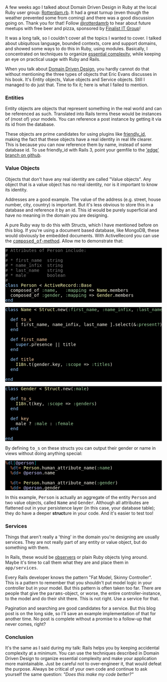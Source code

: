 A few weeks ago I talked about Domain Driven Design in Ruby at the local Ruby user group: <a href="http://rotterdam-rb.org/">Rotterdam.rb</a>. It had a great turnup (even though the weather prevented some from coming) and there was a good discussion going on. Thank you for that! Follow <a href="http://twitter.com/rotterdamrb">@rotterdamrb</a> to hear about future meetups with free beer and pizza, sponsored by <a href="http://finalist.nl/">Finalist IT Group</a>!

It was a long talk, so I couldn't cover all the topics I wanted to cover. I talked about ubiquitous language, bounded contexts, core and support domains, and showed some ways to do this in Ruby, using modules. Basically, I concentrated on techniques to organize <a href="http://en.wikipedia.org/wiki/Essential_complexity">essential complexity</a>, while keeping an eye on practical usage with Ruby and Rails.

When you talk about <a href="http://www.amazon.com/Domain-Driven-Design-Tackling-Complexity-Software/dp/0321125215">Domain Driven Design</a>, you hardly cannot do that without mentioning the three types of objects that Eric Evans discusses in his book. It's Entity objects, Value objects and Service objects. Still I managed to do just that. Time to fix it; here is what I failed to mention.

### Entities

Entity objects are objects that represent something in the real world and can be referenced as such. Translated into Rails terms these would be instances of (most of) your models. You can reference a post instance by getting it via its id from the database.

These objects are prime candidates for using plugins like <a href="http://norman.github.com/friendly_id/">friendly_id</a>, making the fact that these objects have a real identity in real life clearer. This is because you can now reference them by name, instead of some database id. To use friendly_id with Rails 3, point your gemfile to the <a href="http://github.com/norman/friendly_id/tree/edge">'edge' branch on github</a>.

### Value Objects

Objects that don't have any real identity are called "Value objects". Any object that is a value object has no real identity, nor is it important to know its identity.

Addresses are a good example. The value of the address (e.g. street, house number, city, country) is important. But it's less obvious to store this in a database and reference it by an id. This id would be purely superficial and have no meaning in the domain you are designing.

A pure Ruby way to do this with Structs, which I have mentioned before on this blog. If you're using a document based database, like MongoDB, these would obviously be embedded documents. With ActiveRecord you can use the <a href="http://apidock.com/rails/ActiveRecord/Aggregations/ClassMethods/composed_of"><tt>composed_of</tt>-method</a>. Allow me to demonstrate that:

<pre style="background: #000000; color: #f6f3e8; font-family: Monaco, monospace" class="ir_black"><font color="#7c7c7c"># Attributes of Person include:</font>
<font color="#7c7c7c"># </font>
<font color="#7c7c7c"># * first_name&nbsp;&nbsp;string</font>
<font color="#7c7c7c"># * name_infix&nbsp;&nbsp;string</font>
<font color="#7c7c7c"># * last_name&nbsp;&nbsp; string</font>
<font color="#7c7c7c"># * male&nbsp;&nbsp;&nbsp;&nbsp;&nbsp;&nbsp;&nbsp;&nbsp;boolean</font>
<font color="#7c7c7c">#</font>
<font color="#96cbfe">class</font>&nbsp;<font color="#ffffb6">Person</font>&nbsp;&lt; <font color="#ffffb6">ActiveRecord</font>::<font color="#ffffb6">Base</font>
&nbsp;&nbsp;composed_of <font color="#99cc99">:name</font>,&nbsp;&nbsp; <font color="#99cc99">:mapping</font>&nbsp;=&gt; <font color="#ffffb6">Name</font>.members
&nbsp;&nbsp;composed_of <font color="#99cc99">:gender</font>, <font color="#99cc99">:mapping</font>&nbsp;=&gt; <font color="#ffffb6">Gender</font>.members
<font color="#96cbfe">end</font></pre>

<pre style="background: #000000; color: #f6f3e8; font-family: Monaco, monospace" class="ir_black"><font color="#96cbfe">class</font>&nbsp;<font color="#ffffb6">Name</font>&nbsp;&lt; <font color="#ffffb6">Struct</font>.new(<font color="#99cc99">:first_name</font>, <font color="#99cc99">:name_infix</font>, <font color="#99cc99">:last_name</font>, <font color="#99cc99">:gender</font>)

&nbsp;&nbsp;<font color="#96cbfe">def</font>&nbsp;<font color="#ffd2a7">to_s</font>
&nbsp;&nbsp;&nbsp;&nbsp;[&nbsp;first_name, name_infix, last_name ].select(&amp;<font color="#99cc99">:present?</font>).join(<font color="#336633">'</font><font color="#a8ff60">&nbsp;</font><font color="#336633">'</font>)
&nbsp;&nbsp;<font color="#96cbfe">end</font>

&nbsp;&nbsp;<font color="#96cbfe">def</font>&nbsp;<font color="#ffd2a7">first_name</font>
&nbsp;&nbsp;&nbsp;&nbsp;<font color="#96cbfe">super</font>.presence || title
&nbsp;&nbsp;<font color="#96cbfe">end</font>

&nbsp;&nbsp;<font color="#96cbfe">def</font>&nbsp;<font color="#ffd2a7">title</font>
&nbsp;&nbsp;&nbsp;&nbsp;<font color="#ffffb6">I18n</font>.t(gender.key, <font color="#99cc99">:scope</font>&nbsp;=&gt; <font color="#99cc99">:titles</font>)
&nbsp;&nbsp;<font color="#96cbfe">end</font>

<font color="#96cbfe">end</font></pre>

<pre style="background: #000000; color: #f6f3e8; font-family: Monaco, monospace" class="ir_black"><font color="#96cbfe">class</font>&nbsp;<font color="#ffffb6">Gender</font>&nbsp;&lt; <font color="#ffffb6">Struct</font>.new(<font color="#99cc99">:male</font>)

&nbsp;&nbsp;<font color="#96cbfe">def</font>&nbsp;<font color="#ffd2a7">to_s</font>
&nbsp;&nbsp;&nbsp;&nbsp;<font color="#ffffb6">I18n</font>.t(key, <font color="#99cc99">:scope</font>&nbsp;=&gt; <font color="#99cc99">:genders</font>)
&nbsp;&nbsp;<font color="#96cbfe">end</font>

&nbsp;&nbsp;<font color="#96cbfe">def</font>&nbsp;<font color="#ffd2a7">key</font>
&nbsp;&nbsp;&nbsp;&nbsp;male ? <font color="#99cc99">:male</font>&nbsp;: <font color="#99cc99">:female</font>
&nbsp;&nbsp;<font color="#96cbfe">end</font>

<font color="#96cbfe">end</font></pre>

By defining <tt>to_s</tt> on these structs you can output their gender or name in views without doing anything special:

<pre style="background: #000000; color: #f6f3e8; font-family: Monaco, monospace" class="ir_black"><font color="#e18964">%</font><font color="#6699cc">dl</font><font color="#00a0a0">[</font><font color="#c6c5fe">@person</font><font color="#00a0a0">]</font>
&nbsp;&nbsp;<font color="#e18964">%</font><font color="#6699cc">dt</font><font color="#e18964">=</font>&nbsp;<font color="#ffffb6">Person</font>.human_attribute_name(<font color="#99cc99">:name</font>)
&nbsp;&nbsp;<font color="#e18964">%</font><font color="#6699cc">dd</font><font color="#e18964">=</font>&nbsp;<font color="#c6c5fe">@person</font>.name
&nbsp;&nbsp;
&nbsp;&nbsp;<font color="#e18964">%</font><font color="#6699cc">dt</font><font color="#e18964">=</font>&nbsp;<font color="#ffffb6">Person</font>.human_attribute_name(<font color="#99cc99">:gender</font>)
&nbsp;&nbsp;<font color="#e18964">%</font><font color="#6699cc">dd</font><font color="#e18964">=</font>&nbsp;<font color="#c6c5fe">@person</font>.gender</pre>

In this example, <tt>Person</tt> is actually an aggregate of the entity <tt>Person</tt> and two value objects, called <tt>Name</tt> and <tt>Gender</tt>. Although all attributes are flattened out in your persistence layer (in this case, your database table); they do have a deeper <strong>struct</strong>ure in your code. And it's easier to test too!

### Services

Things that aren't really a 'thing' in the domain you're designing are usually services. They are not really part of any entity or value object, but do something with them.

In Rails, these would be <a href="http://guides.rubyonrails.org/activerecord_validations_callbacks.html#observers">observers</a> or plain Ruby objects lying around. Maybe it's time to call them what they are and place them in <tt>app/services</tt>.

Every Rails developer knows the pattern "Fat Model, Skinny Controller". This is a pattern to remember that you shouldn't put model logic in your controller but in your model. But this pattern is often taken too far. There are people that give the <tt>params</tt>-object, or worse, the entire controller-instance, to the model and do their shit there. This is not right. Use a service for that.

Pagination and searching are good candidates for a service. But this blog post is on the long side, so I'll save an example implementation of that for another time. No post is complete without a promise to a follow-up that never comes, right?

### Conclusion

It's the same as I said during my talk: Rails helps you by keeping accidental complexity at a minimum. You can use the techniques described in Domain Driven Design to organize essential complexity and make your application more maintainable. Just be careful not to over-engineer it, that would defeat the purpose. Always be critical of your own code and continue to ask yourself the same question: <em>"Does this make my code better?"</em>

